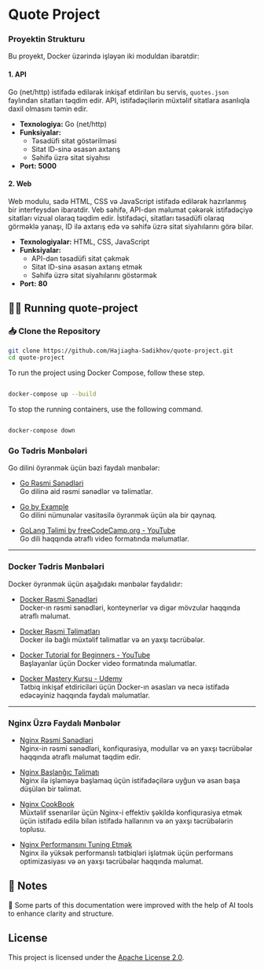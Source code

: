 # Quote Project

### **Proyektin Strukturu**

Bu proyekt, Docker üzərində işləyən iki moduldan ibarətdir:

#### **1. API**
Go (net/http) istifadə edilərək inkişaf etdirilən bu servis, `quotes.json` faylından sitatları təqdim edir. API, istifadəçilərin müxtəlif sitatlara asanlıqla daxil olmasını təmin edir.

- **Texnologiya:** Go (net/http)
- **Funksiyalar:**
  - Təsadüfi sitat göstərilməsi
  - Sitat ID-sinə əsasən axtarış
  - Səhifə üzrə sitat siyahısı
- **Port:** **5000**

#### **2. Web**
Web modulu, sadə HTML, CSS və JavaScript istifadə edilərək hazırlanmış bir interfeysdən ibarətdir. Veb səhifə, API-dən məlumat çəkərək istifadəçiyə sitatları vizual olaraq təqdim edir. İstifadəçi, sitatları təsadüfi olaraq görməklə yanaşı, ID ilə axtarış edə və səhifə üzrə sitat siyahılarını görə bilər.

- **Texnologiyalar:** HTML, CSS, JavaScript
- **Funksiyalar:**
  - API-dən təsadüfi sitat çəkmək
  - Sitat ID-sinə əsasən axtarış etmək
  - Səhifə üzrə sitat siyahılarını göstərmək
- **Port:** **80**



## 👨‍💻 Running quote-project
### 📥 Clone the Repository

```bash
git clone https://github.com/Hajiagha-Sadikhov/quote-project.git
cd quote-project
```


To run the project using Docker Compose, follow these step.
```bash

docker-compose up --build

```

To stop the running containers, use the following command.
```bash

docker-compose down

```


### **Go Tədris Mənbələri**
Go dilini öyrənmək üçün bəzi faydalı mənbələr:
- [Go Rəsmi Sənədləri](https://go.dev/doc/)<br/>
  Go dilinə aid rəsmi sənədlər və təlimatlar.

- [Go by Example](https://gobyexample.com/)<br/>
  Go dilini nümunələr vasitəsilə öyrənmək üçün əla bir qaynaq.

- [GoLang Təlimi by freeCodeCamp.org - YouTube](https://youtu.be/un6ZyFkqFKo?si=YdrLUV52lBoWbiOF)<br/>
  Go dili haqqında ətraflı video formatında məlumatlar.

---

### **Docker Tədris Mənbələri**
Docker öyrənmək üçün aşağıdakı mənbələr faydalıdır:
- [Docker Rəsmi Sənədləri](https://docs.docker.com/)<br/>
  Docker-ın rəsmi sənədləri, konteynerlər və digər mövzular haqqında ətraflı məlumat.

- [Docker Rəsmi Təlimatları](https://docs.docker.com/guides/)<br/>
  Docker ilə bağlı müxtəlif təlimatlar və ən yaxşı təcrübələr.

- [Docker Tutorial for Beginners - YouTube](https://www.youtube.com/watch?v=fqMOX6JJhGo)<br/>
  Başlayanlar üçün Docker video formatında məlumatlar.

- [Docker Mastery Kursu - Udemy](https://www.udemy.com/course/docker-mastery/)<br/>
  Tətbiq inkişaf etdiriciləri üçün Docker-ın əsasları və necə istifadə edəcəyiniz haqqında faydalı məlumatlar.

---

### **Nginx Üzrə Faydalı Mənbələr**

- [Nginx Rəsmi Sənədləri](https://nginx.org/en/docs/)  
  Nginx-in rəsmi sənədləri, konfiqurasiya, modullar və ən yaxşı təcrübələr haqqında ətraflı məlumat təqdim edir.

- [Nginx Başlanğıc Təlimatı](https://www.digitalocean.com/community/tutorials/an-intuitive-guide-to-nginx-configuration)  
  Nginx ilə işləməyə başlamaq üçün istifadəçilərə uyğun və asan başa düşülən bir təlimat.

- [Nginx CookBook](https://www.nginx.com/resources/wiki/)  
  Müxtəlif ssenarilər üçün Nginx-i effektiv şəkildə konfiqurasiya etmək üçün istifadə edilə bilən istifadə hallarının və ən yaxşı təcrübələrin toplusu.

- [Nginx Performansını Tuning Etmək](https://www.nginx.com/blog/tuning-nginx/)  
  Nginx ilə yüksək performanslı tətbiqləri işlətmək üçün performans optimizasiyası və ən yaxşı təcrübələr haqqında məlumat.



## 📝 Notes  
📌 Some parts of this documentation were improved with the help of AI tools to enhance clarity and structure.

## License

This project is licensed under the [Apache License 2.0](https://www.apache.org/licenses/LICENSE-2.0).